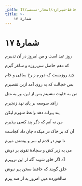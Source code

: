 ```yaml
---
_path: حافظ-شیرازی/اشعار-منتسب/17
title: >-
    شمارهٔ ۱۷
---
```

# شمارهٔ ۱۷

<div class="b" id="bn1"><div class="m1"><p>روز عید است و من امروز در آن تدبیرم</p></div>
<div class="m2"><p>که دهم حاصل سی‌روزه و ساغر گیرم </p></div></div>
<div class="b" id="bn2"><div class="m1"><p>چند روزیست که دورم ز رخ ساقی و جام</p></div>
<div class="m2"><p>بس خجالت که به روی آمد ازین تقصیرم </p></div></div>
<div class="b" id="bn3"><div class="m1"><p>من به خلوت ننشینم پس از این، ور به مثل</p></div>
<div class="m2"><p>زاهد صومعه بر پای نهد زنجیرم </p></div></div>
<div class="b" id="bn4"><div class="m1"><p>پند پیرانه دهد واعظ شهرم لیکن</p></div>
<div class="m2"><p>من نه آنم که دگر پند کسی بپذیرم </p></div></div>
<div class="b" id="bn5"><div class="m1"><p>آن که بر خاک در میکده جان داد کجاست</p></div>
<div class="m2"><p>تا نهم در قدم او سر و پیشش میرم </p></div></div>
<div class="b" id="bn6"><div class="m1"><p>می به زیر کش و سجادهٔ تقوی بر دوش</p></div>
<div class="m2"><p>آه اگر خلق شوند آگه از این تزویرم </p></div></div>
<div class="b" id="bn7"><div class="m1"><p>خلق گویند که حافظ سخن پیر نیوش</p></div>
<div class="m2"><p>سالخورده میی امروز به از صد پیرم</p></div></div>
